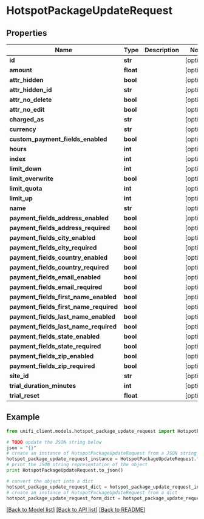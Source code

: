 # HotspotPackageUpdateRequest


## Properties

Name | Type | Description | Notes
------------ | ------------- | ------------- | -------------
**id** | **str** |  | [optional] 
**amount** | **float** |  | [optional] 
**attr_hidden** | **bool** |  | [optional] 
**attr_hidden_id** | **str** |  | [optional] 
**attr_no_delete** | **bool** |  | [optional] 
**attr_no_edit** | **bool** |  | [optional] 
**charged_as** | **str** |  | [optional] 
**currency** | **str** |  | [optional] 
**custom_payment_fields_enabled** | **bool** |  | [optional] 
**hours** | **int** |  | [optional] 
**index** | **int** |  | [optional] 
**limit_down** | **int** |  | [optional] 
**limit_overwrite** | **bool** |  | [optional] 
**limit_quota** | **int** |  | [optional] 
**limit_up** | **int** |  | [optional] 
**name** | **str** |  | [optional] 
**payment_fields_address_enabled** | **bool** |  | [optional] 
**payment_fields_address_required** | **bool** |  | [optional] 
**payment_fields_city_enabled** | **bool** |  | [optional] 
**payment_fields_city_required** | **bool** |  | [optional] 
**payment_fields_country_enabled** | **bool** |  | [optional] 
**payment_fields_country_required** | **bool** |  | [optional] 
**payment_fields_email_enabled** | **bool** |  | [optional] 
**payment_fields_email_required** | **bool** |  | [optional] 
**payment_fields_first_name_enabled** | **bool** |  | [optional] 
**payment_fields_first_name_required** | **bool** |  | [optional] 
**payment_fields_last_name_enabled** | **bool** |  | [optional] 
**payment_fields_last_name_required** | **bool** |  | [optional] 
**payment_fields_state_enabled** | **bool** |  | [optional] 
**payment_fields_state_required** | **bool** |  | [optional] 
**payment_fields_zip_enabled** | **bool** |  | [optional] 
**payment_fields_zip_required** | **bool** |  | [optional] 
**site_id** | **str** |  | [optional] 
**trial_duration_minutes** | **int** |  | [optional] 
**trial_reset** | **float** |  | [optional] 

## Example

```python
from unifi_client.models.hotspot_package_update_request import HotspotPackageUpdateRequest

# TODO update the JSON string below
json = "{}"
# create an instance of HotspotPackageUpdateRequest from a JSON string
hotspot_package_update_request_instance = HotspotPackageUpdateRequest.from_json(json)
# print the JSON string representation of the object
print HotspotPackageUpdateRequest.to_json()

# convert the object into a dict
hotspot_package_update_request_dict = hotspot_package_update_request_instance.to_dict()
# create an instance of HotspotPackageUpdateRequest from a dict
hotspot_package_update_request_form_dict = hotspot_package_update_request.from_dict(hotspot_package_update_request_dict)
```
[[Back to Model list]](../README.md#documentation-for-models) [[Back to API list]](../README.md#documentation-for-api-endpoints) [[Back to README]](../README.md)


